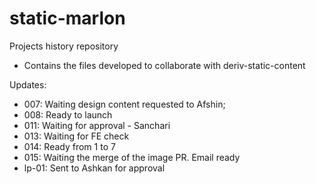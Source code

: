 # static-marlon

Projects history repository
  - Contains the files developed to collaborate with deriv-static-content

Updates:
  - 007: Waiting design content requested to Afshin;
  - 008: Ready to launch
  - 011: Waiting for approval - Sanchari
  - 013: Waiting for FE check
  - 014: Ready from 1 to 7
  - 015: Waiting the merge of the image PR. Email ready
  - lp-01: Sent to Ashkan for approval
